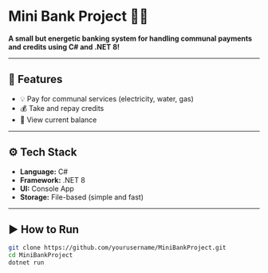 # Mini Bank Project 💸🏦

**A small but energetic banking system for handling communal payments and credits using C# and .NET 8!**

---

## 🚀 Features
- 💡 Pay for communal services (electricity, water, gas)
- 💰 Take and repay credits
- 🧾 View current balance

---

## ⚙️ Tech Stack
- **Language:** C#
- **Framework:** .NET 8
- **UI:** Console App
- **Storage:** File-based (simple and fast)

---

## ▶️ How to Run

```bash
git clone https://github.com/yourusername/MiniBankProject.git
cd MiniBankProject
dotnet run
